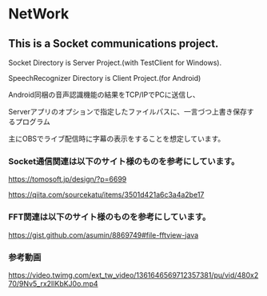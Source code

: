 # NetWork
## This is a Socket communications project.

Socket Directory is Server Project.(with TestClient for Windows).

SpeechRecognizer Directory is Client Project.(for Android)

Android同梱の音声認識機能の結果をTCP/IPでPCに送信し、

Serverアプリのオプションで指定したファイルパスに、一言づつ上書き保存するプログラム

主にOBSでライブ配信時に字幕の表示をすることを想定しています。


### Socket通信関連は以下のサイト様のものを参考にしています。

https://tomosoft.jp/design/?p=6699

https://qiita.com/sourcekatu/items/3501d421a6c3a4a2be17

### FFT関連は以下のサイト様のものを参考にしています。

https://gist.github.com/asumin/8869749#file-fftview-java

### 参考動画
https://video.twimg.com/ext_tw_video/1361646569712357381/pu/vid/480x270/9Nv5_rx2IlKbKJ0o.mp4
